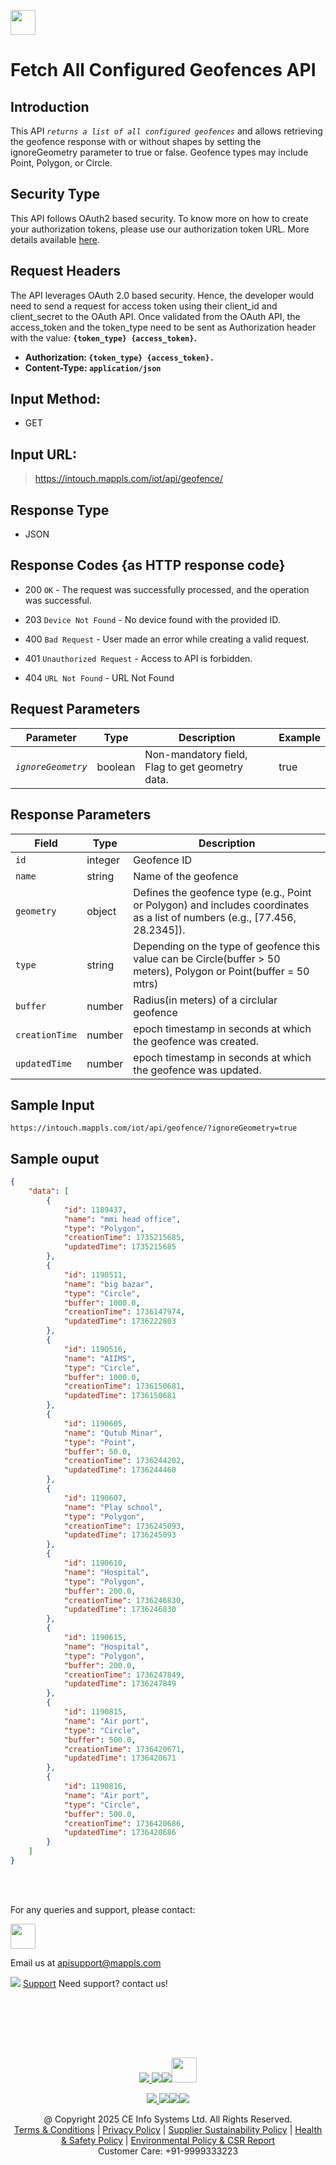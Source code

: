 
[<img src="https://about.mappls.com/about/images/MAPPLS-MapmyIndia-logo.png" height="40"/> </p>](https://about.mappls.com/api/)

# Fetch All Configured Geofences API

## **Introduction**
This API *`returns a list of all configured geofences`* and allows retrieving the geofence response with or without shapes by setting the ignoreGeometry parameter to true or false. Geofence types may include Point, Polygon, or Circle.

## **Security Type**
This API follows OAuth2 based security. To know more on how to create your authorization tokens, please use our authorization token URL. More details available [here](https://github.com/mappls-api/mappls-rest-apis/tree/main/mappls-token-generation-api).

## **Request Headers**

The API leverages OAuth 2.0 based security. Hence, the developer would need to send a request for access token using their client_id and client_secret to the OAuth API. Once validated from the OAuth API, the access_token and the token_type need to be sent as Authorization header with the value: **`{token_type} {access_token}`.**

- **Authorization: `{token_type} {access_token}.`**
- **Content-Type: `application/json`**


## **Input Method:**
- GET
## **Input URL:**

 > https://intouch.mappls.com/iot/api/geofence/

## **Response Type**
- JSON

## **Response Codes {as HTTP response code}**

- 200 `OK` - The request was successfully processed, and the operation was successful.

- 203 `Device Not Found` - No device found with the provided ID.

- 400 `Bad Request` - User made an error while creating a valid request.

- 401 `Unauthorized Request` - Access to API is forbidden.

- 404 `URL Not Found` - URL Not Found

## **Request Parameters**

| **Parameter** | **Type** | **Description** | **Example** |
| --- | --- | --- | --- |
| *`ignoreGeometry`* | boolean | Non-mandatory field, Flag to get geometry data. | true |

## **Response Parameters**

| **Field** | **Type** | **Description** |
| --- | --- | --- |
| `id` | integer | Geofence ID |
| `name` | string | Name of the geofence |
| `geometry` | object | Defines the geofence type (e.g., Point or Polygon) and includes coordinates as a list of numbers (e.g., [77.456, 28.2345]). |
| `type` | string | Depending on the type of geofence this value can be Circle(buffer > 50 meters), Polygon or Point(buffer = 50 mtrs) |
| `buffer` | number | Radius(in meters) of a circlular geofence |
| `creationTime` | number | epoch timestamp in seconds at which the geofence was created. |
| `updatedTime` | number | epoch timestamp in seconds at which the geofence was updated. |

## **Sample Input**
```
https://intouch.mappls.com/iot/api/geofence/?ignoreGeometry=true
```
## **Sample ouput**

```json
{
    "data": [
        {
            "id": 1189437,
            "name": "mmi head office",
            "type": "Polygon",
            "creationTime": 1735215685,
            "updatedTime": 1735215685
        },
        {
            "id": 1190511,
            "name": "big bazar",
            "type": "Circle",
            "buffer": 1000.0,
            "creationTime": 1736147974,
            "updatedTime": 1736222803
        },
        {
            "id": 1190516,
            "name": "AIIMS",
            "type": "Circle",
            "buffer": 1000.0,
            "creationTime": 1736150681,
            "updatedTime": 1736150681
        },
        {
            "id": 1190605,
            "name": "Qutub Minar",
            "type": "Point",
            "buffer": 50.0,
            "creationTime": 1736244202,
            "updatedTime": 1736244460
        },
        {
            "id": 1190607,
            "name": "Play school",
            "type": "Polygon",
            "creationTime": 1736245093,
            "updatedTime": 1736245093
        },
        {
            "id": 1190610,
            "name": "Hospital",
            "type": "Polygon",
            "buffer": 200.0,
            "creationTime": 1736246830,
            "updatedTime": 1736246830
        },
        {
            "id": 1190615,
            "name": "Hospital",
            "type": "Polygon",
            "buffer": 200.0,
            "creationTime": 1736247849,
            "updatedTime": 1736247849
        },
        {
            "id": 1190815,
            "name": "Air port",
            "type": "Circle",
            "buffer": 500.0,
            "creationTime": 1736420671,
            "updatedTime": 1736420671
        },
        {
            "id": 1190816,
            "name": "Air port",
            "type": "Circle",
            "buffer": 500.0,
            "creationTime": 1736420686,
            "updatedTime": 1736420686
        }
    ]
}
```

<br></br>

For any queries and support, please contact: 

[<img src="https://about.mappls.com/images/mappls-logo.svg" height="40"/> </p>](https://about.mappls.com/api/)
Email us at [apisupport@mappls.com](mailto:apisupport@mappls.com)


![](https://www.mapmyindia.com/api/img/icons/support.png)
[Support](https://about.mappls.com/contact/)
Need support? contact us!

<br></br>


<br></br>

[<p align="center"> <img src="https://www.mapmyindia.com/api/img/icons/stack-overflow.png"/> ](https://stackoverflow.com/questions/tagged/mappls-api)[![](https://www.mapmyindia.com/api/img/icons/blog.png)](https://about.mappls.com/blog/)[![](https://www.mapmyindia.com/api/img/icons/gethub.png)](https://github.com/Mappls-api)[<img src="https://mmi-api-team.s3.ap-south-1.amazonaws.com/API-Team/npm-logo.one-third%5B1%5D.png" height="40"/> </p>](https://www.npmjs.com/org/mapmyindia) 



[<p align="center"> <img src="https://www.mapmyindia.com/june-newsletter/icon4.png"/> ](https://www.facebook.com/Mapplsofficial)[![](https://www.mapmyindia.com/june-newsletter/icon2.png)](https://twitter.com/mappls)[![](https://www.mapmyindia.com/newsletter/2017/aug/llinkedin.png)](https://www.linkedin.com/company/mappls/)[![](https://www.mapmyindia.com/june-newsletter/icon3.png)](https://www.youtube.com/channel/UCAWvWsh-dZLLeUU7_J9HiOA)




<div align="center">@ Copyright 2025 CE Info Systems Ltd. All Rights Reserved.</div>

<div align="center"> <a href="https://about.mappls.com/api/terms-&-conditions">Terms & Conditions</a> | <a href="https://about.mappls.com/about/privacy-policy">Privacy Policy</a> | <a href="https://about.mappls.com/pdf/mapmyIndia-sustainability-policy-healt-labour-rules-supplir-sustainability.pdf">Supplier Sustainability Policy</a> | <a href="https://about.mappls.com/pdf/Health-Safety-Management.pdf">Health & Safety Policy</a> | <a href="https://about.mappls.com/pdf/Environment-Sustainability-Policy-CSR-Report.pdf">Environmental Policy & CSR Report</a>

<div align="center">Customer Care: +91-9999333223</div>

